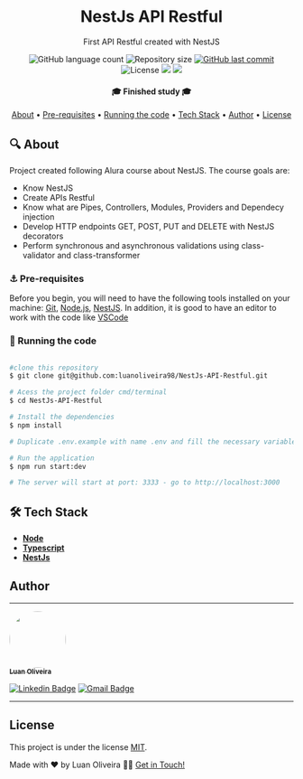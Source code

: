 <h1 align="center"> NestJs API Restful </h1>
<p align="center"> First API Restful created with NestJS </p>

<p align="center">
  <img alt="GitHub language count" src="https://img.shields.io/github/languages/count/luanoliveira98/NestJs-API-Restful?color=%2304D361"/>
  <img alt="Repository size" src="https://img.shields.io/github/repo-size/luanoliveira98/NestJs-API-Restful">
  <a href="https://github.com/luanoliveira98/NestJs-API-Restful/commits/master">
    <img alt="GitHub last commit" src="https://img.shields.io/github/last-commit/luanoliveira98/NestJs-API-Restful">
  </a>
  <img alt="License" src="https://img.shields.io/badge/license-MIT-brightgreen">
  <img src="https://img.shields.io/static/v1?label=Made%20with&message=Typescript&color=007acc"/>
  <a href="https://cursos.alura.com.br">
    <img src="https://img.shields.io/static/v1?label=Course%20of&message=Alura&color=7159c1"/>
  </a>
</p>

<h4 align="center">
  🎓 Finished study 🎓
</h4>

<p align="center">
 <a href="#🔍-about">About</a> •
 <a href="#⚓-pre-requisites">Pre-requisites</a> •
 <a href="#💾-running-the-code">Running the code</a> •
 <a href="#🛠️-tech-stack">Tech Stack</a> • 
 <a href="#author">Author</a> • 
 <a href="#license">License</a>
</p>

## 🔍 About

Project created following Alura course about NestJS. The course goals are:

- Know NestJS
- Create APIs Restful
- Know what are Pipes, Controllers, Modules, Providers and Dependecy injection
- Develop HTTP endpoints GET, POST, PUT and DELETE with NestJS decorators
- Perform synchronous and asynchronous validations using class-validator and class-transformer 

### ⚓ Pre-requisites

Before you begin, you will need to have the following tools installed on your machine:
[Git](https://git-scm.com), [Node.js](https://nodejs.org/en/), [NestJS](https://nestjs.com/).
In addition, it is good to have an editor to work with the code like [VSCode](https://code.visualstudio.com/)

### 💾 Running the code

````bash

#clone this repository
$ git clone git@github.com:luanoliveira98/NestJs-API-Restful.git

# Acess the project folder cmd/terminal
$ cd NestJs-API-Restful

# Install the dependencies
$ npm install

# Duplicate .env.example with name .env and fill the necessary variables

# Run the application
$ npm run start:dev

# The server will start at port: 3333 - go to http://localhost:3000

````

## 🛠️ Tech Stack

- **[Node](https://nodejs.org/en/)**
- **[Typescript](https://www.typescriptlang.org/)**
- **[NestJs](https://nestjs.com/)**

## Author
---

<a href="https://github.com/luanoliveira">
 <img style="border-radius: 50%;" src="https://github.com/luanoliveira98.png" width="100px;" alt=""/>
 <br />
 <sub><b>Luan Oliveira</b></sub>
</a>

[![Linkedin Badge](https://img.shields.io/badge/-LinkedIn-blue?style=flat-square&logo=Linkedin&logoColor=white&link=https://www.linkedin.com/in/luan-oliveira-saldanha/)](https://www.linkedin.com/in/luan-oliveira-saldanha/) 
[![Gmail Badge](https://img.shields.io/badge/-Gmail-c14438?style=flat-square&logo=Gmail&logoColor=white&link=mailto:luanoliveiraltda@gmail.com)](mailto:luanoliveiraltda@gmail.com)

---

## License

This project is under the license [MIT](./LICENSE).

Made with ❤️ by Luan Oliveira 👋🏽 [Get in Touch!](Https://www.linkedin.com/in/luan-oliveira-saldanha/)

